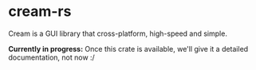 # cream-rs
Cream is a GUI library that cross-platform, high-speed and simple.

**Currently in progress:** Once this crate is available, we'll give it a detailed documentation, not now :/

